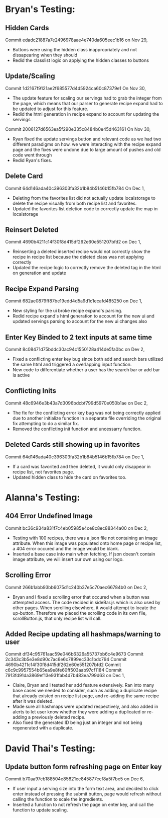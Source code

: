 # Bryan's Testing:
## Hidden Cards
Commit edadc21887a7e2496978aae4e740da605eec1b16 on Nov 29,
- Buttons were using the hidden class inappropriately and not dissapearing when they should
- Redid the classlist logic on applying the hidden classes to buttons

## Update/Scaling
Commit 1d2167f9121ae2f685577d4d5924ca60c87379e1 On Nov 30,
- The update feature for scaling our servings had to grab the integer from the page, which means
  that our parser to generate recipe expand had to be updated to adjust for this feature.
- Redid the html generation in recipe expand to account for updating the servings

Commit 2006127d6563ea5f290e335c8484b0e45d463161 On Nov 30,
- Ryan fixed the update servings button and relevant code as we had two different paradigms on how.
  we were interacting with the recipe expand page and the fixes were undone due to large amount
  of pushes and old code went through
- Redid Ryan's fixes.

## Delete Card
Commit 64d146ada40c396303fa32b1b84b5146b15fb784 On Dec 1,
- Deleting from the favorites list did not actually update localstorage to delete the recipe visually
  from both recipe list and favorites.
- Updated the favorites list deletion code to correctly update the map in localstorage

## Reinsert Deleted
Commit 4690b4211c14f30f8d415df262e60e551207bfd2 on Dec 1,
- Reinserting a deleted inserted recipe would not correctly show the recipe in recipe list because the
  deleted class was not applying correctly
- Updated the recipe logic to correctly remove the deleted tag in the html on generation and update

## Recipe Expand Parsing
Commit 682ae0879ff87be19edd4d5a9d1c1ecafd485250 on Dec 1,
- New styling for the ui broke recipe expand's parsing.
- Redid recipe expand's html generation to account for the new ui and updated servings parsing
  to account for the new ui changes also

## Enter Key Binded to 2 text inputs at same time
Commit 8c08471d75bddc30ac94c1550128a414de5fa0bc on Dev 2,
- Fixed a conflicting enter key bug since both add and search bars utilized the same html
  and triggered a overlapping input function.
- New code to differentiate whether a user has the search bar or add bar is active

## Conflicting Inits
Commit 48c6946e3b43a7d3096bdcbf799d5970e050b1ae on Dec 2,
- The fix for the conflicting error key bug was not being correctly applied due to another initialize function
  in a separate file overriding the original fix attempting to do a similar fix.
- Removed the conflicting init function and uncessarry function.

## Deleted Cards still showing up in favorites
Commit 64d146ada40c396303fa32b1b84b5146b15fb784 on Dec 1,
- If a card was favorited and then deleted, it would only disappear in recipe list, not favorites page.
- Updated hidden class to hide the card on favorites too.

# Alanna's Testing:
## 404 Error Undefined Image
Commit bc36c934a831f7c4eb05985e4ce8c8ec88344a00 on Dec 2,
- Testing with 100 recipes, there was a json file not containing an image attribute. When this image was populated
  onto home page or recipe list, a 404 error occured and the image would be blank.
- Inserted a base case into main when fetching. If json doesn't contain image attribute, we will insert our own
  using our logo.

## Scrolling Error
Commit 266b1abb93bb6075d1c240b37e5c70aec66784b0 on Dec 2,
- Bryan and I fixed a scrolling error that occured when a button was attempted access. The code recided in sideBar.js which is also used
  by other pages. When scrolling elsewhere, it would attempt to locate the up-button. Therefore we placed the scrolling code
  in its own file, scrollButton.js, that only recipe list will call.

## Added Recipe updating all hashmaps/warning to user
Commit df34c95761aac59e046b6326a55737bb6c4e9673
Commit 2c343c3b5e3e8d90c7ac6e6c7899ec33c1bdc794
Commit 4690b4211c14f30f8d415df262e60e551207bfd2
Commit c6c9c9957554b65ea9e8fe60ff503aab97cf1184
Commit 7913fd91da3869ef13e931fab4d7b483ea799d63 on Dec 1,
- Claire, Bryan and I tested her add feature extensively. Ran into many base cases we needed to consider, such as
  adding a duplicate recipe that already existed on recipe list page, and re-adding the same recipe after it was deleted.
- Made sure all hashmaps were updated respectively, and also added in alerts to let user know whether they were adding
  a duplicated or re-adding a previously deleted recipe.
- Also fixed the generated ID being just an integer and not being regenerated with a duplicate.

# David Thai's Testing:
## Update button form refreshing page on Enter key
Commit b70aa97cb188504e85821ee845877ccf8a5f7be5 on Dec 6,
- If user input a serving size into the form text area, and decided to click enter instead of
  pressing the submit button, page would refresh without calling the function to scale the ingredients.
- Inserted a function to not refresh the page on enter key, and call the function to update scaling.



